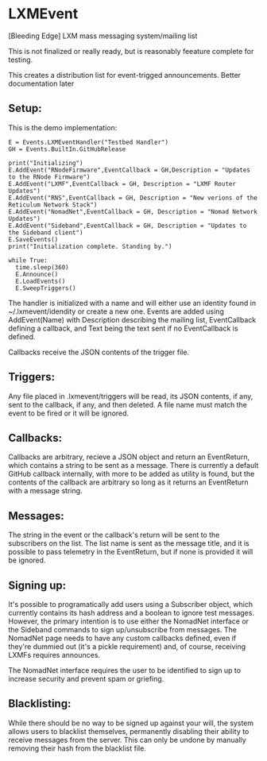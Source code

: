 # LXMEvent
[Bleeding Edge] LXM mass messaging system/mailing list

This is not finalized or really ready, but is reasonably feeature complete for testing.

This creates a distribution list for event-trigged announcements. Better documentation later

## Setup:

This is the demo implementation:

```
E = Events.LXMEventHandler("Testbed Handler")
GH = Events.BuiltIn.GitHubRelease

print("Initializing")
E.AddEvent("RNodeFirmware",EventCallback = GH,Description = "Updates to the RNode Firmware")
E.AddEvent("LXMF",EventCallback = GH, Description = "LXMF Router Updates")
E.AddEvent("RNS",EventCallback = GH, Description = "New verions of the Reticulum Network Stack")
E.AddEvent("NomadNet",EventCallback = GH, Description = "Nomad Network Updates")
E.AddEvent("Sideband",EventCallback = GH, Description = "Updates to the Sideband client")
E.SaveEvents()
print("Initialization complete. Standing by.")

while True:
  time.sleep(360)
  E.Announce()
  E.LoadEvents()
  E.SweepTriggers()
```

The handler is initialized with a name and will either use an identity found in ~/.lxmevent/idendity or create a new one. Events are added using AddEvent(Name) with Description describing the mailing list, EventCallback defining a callback, and Text being the text sent if no EventCallback is defined.

Callbacks receive the JSON contents of the trigger file.

## Triggers:

Any file placed in .lxmevent/triggers will be read, its JSON contents, if any, sent to the callback, if any, and then deleted. A file name must match the event to be fired or it will be ignored.

## Callbacks:

Callbacks are arbitrary, recieve a JSON object and return an EventReturn, which contains a string to be sent as a message. There is currently a default GitHub callback internally, with more to be added as utility is found, but the contents of the callback are arbitrary so long as it returns an EventReturn with a message string.

## Messages:

The string in the event or the callback's return will be sent to the subscribers on the list. The list name is sent as the message title, and it is possible to pass telemetry in the EventReturn, but if none is provided it will be ignored.

## Signing up:

It's possible to programatically add users using a Subscriber object, which currently contains its hash address and a boolean to ignore test messages. However, the primary intention is to use either the NomadNet interface or the Sideband commands to sign up/unsubscribe from messages. The NomadNet page needs to have any custom callbacks defined, even if they're dummied out (it's a pickle requirement) and, of course, receiving LXMFs requires announces.

The NomadNet interface requires the user to be identified to sign up to increase security and prevent spam or griefing.

## Blacklisting:

While there should be no way to be signed up against your will, the system allows users to blacklist themselves, permanently disabling their ability to receive messages from the server. This can only be undone by manually removing their hash from the blacklist file.
